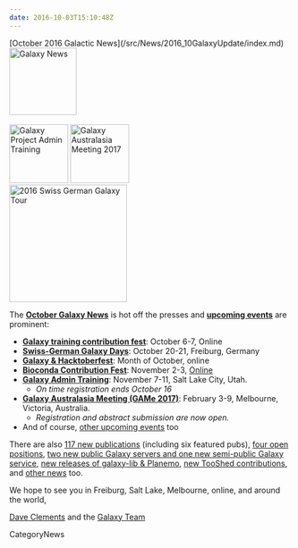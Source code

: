 ```yaml
---
date: 2016-10-03T15:10:48Z
---
```

<div class='newsItemHeader'>[October 2016 Galactic News](/src/News/2016_10GalaxyUpdate/index.md)</div>

<div class='right'>
<div class='right'><a href='/GalaxyUpdates/2016_10'><img src='/Images/GalaxyLogos/GalaxyNews.png' alt='Galaxy News' width=120 /></a></div><br />
<a href='/GalaxyUpdates/2016_10#galaxy-admin-training-november-7-11-salt-lake-city-utah'><img src='/Images/Logos/AdminTraining2016-500.png' alt='Galaxy Project Admin Training' width="105" /></a>
<a href='/GalaxyUpdates/2016_10#galaxy-australasia-meeting-game-2017-registration--abstract-submission-are-open'><img src='/Images/Logos/GAMeLogo200.png' alt='Galaxy Australasia Meeting 2017' width="105" /></a><br />
<div class='right'><a href='/GalaxyUpdates/2016_10#swiss-german-galaxy-days'><img src='/Images/Logos/SG2016T.V2_logo.png' alt='2016 Swiss German Galaxy Tour' width="210" /></a></div>
</div>

The **[October Galaxy News](/src/GalaxyUpdates/2016_10/index.md)** is hot off the presses and **[upcoming events](/src/GalaxyUpdates/2016_10/index.md#events)** are prominent:

* **[Galaxy training contribution fest](/src/GalaxyUpdates/2016_10/index.md#galaxy-training-contribution-fest-6-7-october-online)**: October 6-7, Online 
* **[Swiss-German Galaxy Days](/src/GalaxyUpdates/2016_10/index.md#swiss-german-galaxy-days)**: October 20-21, Freiburg, Germany
* **[Galaxy & Hacktoberfest](/src/GalaxyUpdates/2016_10/index.md#galaxy--hacktoberfest)**: Month of October, online
* **[Bioconda Contribution Fest](/src/GalaxyUpdates/2016_10/index.md#conda-conda-conda)**: November 2-3, [Online](https://github.com/bioconda/bioconda-recipes/issues/2277)
* **[Galaxy Admin Training](/src/GalaxyUpdates/2016_10/index.md#galaxy-admin-training-november-7-11-salt-lake-city-utah)**: November 7-11, Salt Lake City, Utah. 
  * *On time registration ends October 16*
* **[Galaxy Australasia Meeting (GAMe 2017)](/src/GalaxyUpdates/2016_10/index.md#galaxy-australasia-meeting-game-2017-registration--abstract-submission-are-open)**: February 3-9, Melbourne, Victoria, Australia. 
  * *Registration and abstract submission are now open.* 
* And of course, [other upcoming events](/src/GalaxyUpdates/2016_10/index.md#other-upcoming-events) too

There are also [117 new publications](/src/GalaxyUpdates/2016_10/index.md#new-publications) (including six featured pubs), [four open positions](/GalaxyUpdates/2016_10#whos-hiring), [two new public Galaxy servers and one new semi-public Galaxy service](/GalaxyUpdates/2016_10#public-galaxy-server-news), [new releases of galaxy-lib & Planemo](/GalaxyUpdates/2016_10#releases), [new TooShed contributions](/GalaxyUpdates/2016_10#toolshed-contributions), and [other news](/src/GalaxyUpdates/2016_10/index.md#other-news) too.

We hope to see you in Freiburg, Salt Lake, Melbourne, online, and around the world,

[Dave Clements](/src/DaveClements/index.md) and the [Galaxy Team](/src/GalaxyTeam/index.md)


CategoryNews
